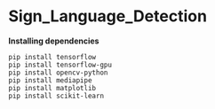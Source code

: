 # Sign_Language_Detection

**Installing dependencies**
```
pip install tensorflow
pip install tensorflow-gpu
pip install opencv-python
pip install mediapipe
pip install matplotlib
pip install scikit-learn
```
